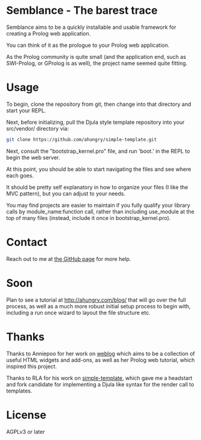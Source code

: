 # Semblance - The barest trace

Semblance aims to be a quickly installable and usable framework for
creating a Prolog web application.

You can think of it as the prologue to your Prolog web application.

As the Prolog community is quite small (and the application end,
such as SWI-Prolog, or GProlog is as well), the project name seemed
quite fitting.

# Usage

To begin, clone the repository from git, then change into that
directory and start your REPL.

Next, before initializing, pull the Djula style template repository
into your src/vendor/ directory via:

```sh
git clone https://github.com/ahungry/simple-template.git
```

Next, consult the "bootstrap_kernel.pro" file, and run 'boot.' in the REPL
to begin the web server.

At this point, you should be able to start navigating the files and
see where each goes.

It should be pretty self explanatory in how to organize your files (I
like the MVC pattern), but you can adjust to your needs.

You may find projects are easier to maintain if you fully qualify your
library calls by module\_name:function call, rather than including
use\_module at the top of many files (instead, include it once in bootstrap_kernel.pro).

# Contact

Reach out to me at [the GitHub
page](https://github.com/ahungry/semblance) for more help.

# Soon

Plan to see a tutorial at http://ahungry.com/blog/ that will go over
the full process, as well as a much more robust initial setup process
to begin with, including a run once wizard to layout the file
structure etc.

# Thanks

Thanks to Anniepoo for her work on
[weblog](https://github.com/Anniepoo/weblog) which aims to be a
collection of useful HTML widgets and add-ons, as well as her Prolog
web tutorial, which inspired this project.

Thanks to RLA for his work on
[simple-template](https://github.com/rla/simple-template), which gave
me a headstart and fork candidate for implementing a Djula like syntax
for the render call to templates.

# License

AGPLv3 or later
